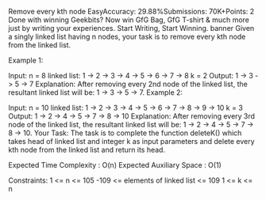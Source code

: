 Remove every kth node
EasyAccuracy: 29.88%Submissions: 70K+Points: 2
 Done with winning Geekbits? Now win GfG Bag, GfG T-shirt & much more just by writing your experiences. Start Writing, Start Winning.
banner
Given a singly linked list having n nodes, your task is to remove every kth node from the linked list. 

Example 1:

Input:
n = 8
linked list: 1 -> 2 -> 3 -> 4 -> 5 -> 6 -> 7 -> 8 
k = 2
Output: 
1 -> 3 -> 5 -> 7
Explanation: 
After removing every 2nd node of the linked list, the resultant linked list will be: 1 -> 3 -> 5 -> 7.
Example 2:

Input:
n = 10
linked list: 1 -> 2 -> 3 -> 4 -> 5 -> 6 -> 7 -> 8 -> 9 -> 10 
k = 3
Output: 
1 -> 2 -> 4 -> 5 -> 7 -> 8 -> 10
Explanation: 
After removing every 3rd node of the linked list, the resultant linked list will be: 1 -> 2 -> 4 -> 5 -> 7 -> 8 -> 10.
Your Task:
The task is to complete the function deleteK() which takes head of linked list and integer k as input parameters and delete every kth node from the linked list and return its head.

Expected Time Complexity :  O(n)
Expected Auxiliary Space :  O(1)

Constraints:
1 <= n <= 105
-109 <= elements of linked list <= 109
1 <= k <= n


